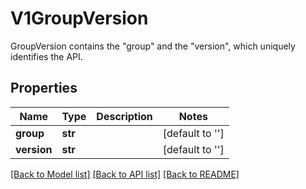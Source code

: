 # V1GroupVersion

GroupVersion contains the \"group\" and the \"version\", which uniquely identifies the API.

## Properties
Name | Type | Description | Notes
------------ | ------------- | ------------- | -------------
**group** | **str** |  | [default to '']
**version** | **str** |  | [default to '']

[[Back to Model list]](../README.md#documentation-for-models) [[Back to API list]](../README.md#documentation-for-api-endpoints) [[Back to README]](../README.md)


